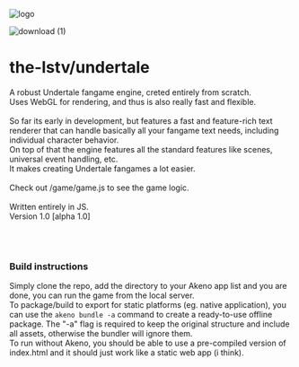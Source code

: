 
![logo](https://github.com/user-attachments/assets/b58d2d97-1eda-449b-98ef-a2b5df78ae51)

![download (1)](https://github.com/user-attachments/assets/5001d623-c373-41a9-941d-92f457b30fd1)

# the-lstv/undertale

A robust Undertale fangame engine, creted entirely from scratch.<br>
Uses WebGL for rendering, and thus is also really fast and flexible.<br><br>
So far its early in development, but features a fast and feature-rich text renderer that can handle basically all your fangame text needs, including individual character behavior.<br>
On top of that the engine features all the standard features like scenes, universal event handling, etc.<br>
It makes creating Undertale fangames a lot easier.
<br><br>
Check out /game/game.js to see the game logic.
<br><br>Written entirely in JS.<br>
Version 1.0 [alpha 1.0]

<br><br>
### Build instructions
Simply clone the repo, add the directory to your Akeno app list and you are done, you can run the game from the local server.<br>
To package/build to export for static platforms (eg. native application), you can use the `akeno bundle -a` command to create a ready-to-use offline package. The "-a" flag is required to keep the original structure and include all assets, otherwise the bundler will ignore them.<br>
To run without Akeno, you should be able to use a pre-compiled version of index.html and it should just work like a static web app (i think).
